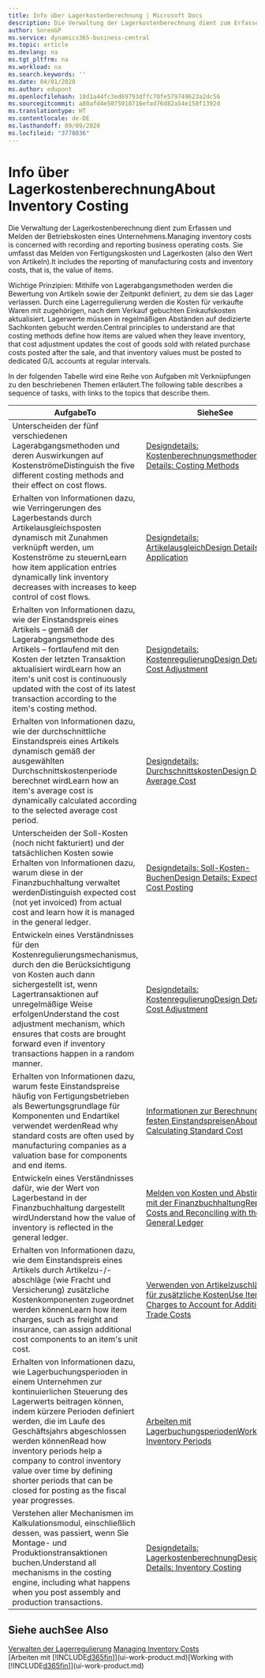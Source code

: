 ```yaml
---
title: Info über Lagerkostenberechnung | Microsoft Docs
description: Die Verwaltung der Lagerkostenberechnung dient zum Erfassen und Melden der Betriebskosten eines Unternehmens. Sie umfasst das Melden von Fertigungskosten und Lagerkosten (also den Wert von Artikeln).
author: SorenGP
ms.service: dynamics365-business-central
ms.topic: article
ms.devlang: na
ms.tgt_pltfrm: na
ms.workload: na
ms.search.keywords: ''
ms.date: 04/01/2020
ms.author: edupont
ms.openlocfilehash: 18d1a44fc3ed69793dffc70fe579749623a2dc56
ms.sourcegitcommit: a80afd4e5075018716efad76d82a54e158f1392d
ms.translationtype: HT
ms.contentlocale: de-DE
ms.lasthandoff: 09/09/2020
ms.locfileid: "3778036"
---
```

# <a name="about-inventory-costing"></a><span data-ttu-id="e7719-104">Info über Lagerkostenberechnung</span><span class="sxs-lookup"><span data-stu-id="e7719-104">About Inventory Costing</span></span>
<span data-ttu-id="e7719-105">Die Verwaltung der Lagerkostenberechnung dient zum Erfassen und Melden der Betriebskosten eines Unternehmens.</span><span class="sxs-lookup"><span data-stu-id="e7719-105">Managing inventory costs is concerned with recording and reporting business operating costs.</span></span> <span data-ttu-id="e7719-106">Sie umfasst das Melden von Fertigungskosten und Lagerkosten (also den Wert von Artikeln).</span><span class="sxs-lookup"><span data-stu-id="e7719-106">It includes the reporting of manufacturing costs and inventory costs, that is, the value of items.</span></span>  

 <span data-ttu-id="e7719-107">Wichtige Prinzipien: Mithilfe von Lagerabgangsmethoden werden die Bewertung von Artikeln sowie der Zeitpunkt definiert, zu dem sie das Lager verlassen. Durch eine Lagerregulierung werden die Kosten für verkaufte Waren mit zugehörigen, nach dem Verkauf gebuchten Einkaufskosten aktualisiert. Lagerwerte müssen in regelmäßigen Abständen auf dedizierte Sachkonten gebucht werden.</span><span class="sxs-lookup"><span data-stu-id="e7719-107">Central principles to understand are that costing methods define how items are valued when they leave inventory, that cost adjustment updates the cost of goods sold with related purchase costs posted after the sale, and that inventory values must be posted to dedicated G/L accounts at regular intervals.</span></span>  

 <span data-ttu-id="e7719-108">In der folgenden Tabelle wird eine Reihe von Aufgaben mit Verknüpfungen zu den beschriebenen Themen erläutert.</span><span class="sxs-lookup"><span data-stu-id="e7719-108">The following table describes a sequence of tasks, with links to the topics that describe them.</span></span>   

|<span data-ttu-id="e7719-109">**Aufgabe**</span><span class="sxs-lookup"><span data-stu-id="e7719-109">**To**</span></span>|<span data-ttu-id="e7719-110">**Siehe**</span><span class="sxs-lookup"><span data-stu-id="e7719-110">**See**</span></span>|  
|------------|-------------|  
|<span data-ttu-id="e7719-111">Unterscheiden der fünf verschiedenen Lagerabgangsmethoden und deren Auswirkungen auf Kostenströme</span><span class="sxs-lookup"><span data-stu-id="e7719-111">Distinguish the five different costing methods and their effect on cost flows.</span></span>|[<span data-ttu-id="e7719-112">Designdetails: Kostenberechnungsmethoden</span><span class="sxs-lookup"><span data-stu-id="e7719-112">Design Details: Costing Methods</span></span>](design-details-costing-methods.md)|  
|<span data-ttu-id="e7719-113">Erhalten von Informationen dazu, wie Verringerungen des Lagerbestands durch Artikelausgleichsposten dynamisch mit Zunahmen verknüpft werden, um Kostenströme zu steuern</span><span class="sxs-lookup"><span data-stu-id="e7719-113">Learn how item application entries dynamically link inventory decreases with increases to keep control of cost flows.</span></span>|[<span data-ttu-id="e7719-114">Designdetails: Artikelausgleich</span><span class="sxs-lookup"><span data-stu-id="e7719-114">Design Details: Item Application</span></span>](design-details-item-application.md)|  
|<span data-ttu-id="e7719-115">Erhalten von Informationen dazu, wie der Einstandspreis eines Artikels – gemäß der Lagerabgangsmethode des Artikels – fortlaufend mit den Kosten der letzten Transaktion aktualisiert wird</span><span class="sxs-lookup"><span data-stu-id="e7719-115">Learn how an item's unit cost is continuously updated with the cost of its latest transaction according to the item's costing method.</span></span>|[<span data-ttu-id="e7719-116">Designdetails: Kostenregulierung</span><span class="sxs-lookup"><span data-stu-id="e7719-116">Design Details: Cost Adjustment</span></span>](design-details-cost-adjustment.md)|  
|<span data-ttu-id="e7719-117">Erhalten von Informationen dazu, wie der durchschnittliche Einstandspreis eines Artikels dynamisch gemäß der ausgewählten Durchschnittskostenperiode berechnet wird</span><span class="sxs-lookup"><span data-stu-id="e7719-117">Learn how an item's average cost is dynamically calculated according to the selected average cost period.</span></span>|[<span data-ttu-id="e7719-118">Designdetails: Durchschnittskosten</span><span class="sxs-lookup"><span data-stu-id="e7719-118">Design Details: Average Cost</span></span>](design-details-average-cost.md)|  
|<span data-ttu-id="e7719-119">Unterscheiden der Soll-Kosten (noch nicht fakturiert) und der tatsächlichen Kosten sowie Erhalten von Informationen dazu, warum diese in der Finanzbuchhaltung verwaltet werden</span><span class="sxs-lookup"><span data-stu-id="e7719-119">Distinguish expected cost (not yet invoiced) from actual cost and learn how it is managed in the general ledger.</span></span>|[<span data-ttu-id="e7719-120">Designdetails: Soll-Kosten-Buchen</span><span class="sxs-lookup"><span data-stu-id="e7719-120">Design Details: Expected Cost Posting</span></span>](design-details-expected-cost-posting.md)|  
|<span data-ttu-id="e7719-121">Entwickeln eines Verständnisses für den Kostenregulierungsmechanismus, durch den die Berücksichtigung von Kosten auch dann sichergestellt ist, wenn Lagertransaktionen auf unregelmäßige Weise erfolgen</span><span class="sxs-lookup"><span data-stu-id="e7719-121">Understand the cost adjustment mechanism, which ensures that costs are brought forward even if inventory transactions happen in a random manner.</span></span>|[<span data-ttu-id="e7719-122">Designdetails: Kostenregulierung</span><span class="sxs-lookup"><span data-stu-id="e7719-122">Design Details: Cost Adjustment</span></span>](design-details-cost-adjustment.md)|  
|<span data-ttu-id="e7719-123">Erhalten von Informationen dazu, warum feste Einstandspreise häufig von Fertigungsbetrieben als Bewertungsgrundlage für Komponenten und Endartikel verwendet werden</span><span class="sxs-lookup"><span data-stu-id="e7719-123">Read why standard costs are often used by manufacturing companies as a valuation base for components and end items.</span></span>|[<span data-ttu-id="e7719-124">Informationen zur Berechnung von festen Einstandspreisen</span><span class="sxs-lookup"><span data-stu-id="e7719-124">About Calculating Standard Cost</span></span>](finance-about-calculating-standard-cost.md)|  
|<span data-ttu-id="e7719-125">Entwickeln eines Verständnisses dafür, wie der Wert von Lagerbestand in der Finanzbuchhaltung dargestellt wird</span><span class="sxs-lookup"><span data-stu-id="e7719-125">Understand how the value of inventory is reflected in the general ledger.</span></span>|[<span data-ttu-id="e7719-126">Melden von Kosten und Abstimmen mit der Finanzbuchhaltung</span><span class="sxs-lookup"><span data-stu-id="e7719-126">Reporting Costs and Reconciling with the General Ledger</span></span>](finance-report-costs-and-reconcile-with-the-general-ledger.md)|  
|<span data-ttu-id="e7719-127">Erhalten von Informationen dazu, wie dem Einstandspreis eines Artikels durch Artikelzu-/-abschläge (wie Fracht und Versicherung) zusätzliche Kostenkomponenten zugeordnet werden können</span><span class="sxs-lookup"><span data-stu-id="e7719-127">Learn how item charges, such as freight and insurance, can assign additional cost components to an item's unit cost.</span></span>|[<span data-ttu-id="e7719-128">Verwenden von Artikelzuschlägen für zusätzliche Kosten</span><span class="sxs-lookup"><span data-stu-id="e7719-128">Use Item Charges to Account for Additional Trade Costs</span></span>](payables-how-assign-item-charges.md)|  
|<span data-ttu-id="e7719-129">Erhalten von Informationen dazu, wie Lagerbuchungsperioden in einem Unternehmen zur kontinuierlichen Steuerung des Lagerwerts beitragen können, indem kürzere Perioden definiert werden, die im Laufe des Geschäftsjahrs abgeschlossen werden können</span><span class="sxs-lookup"><span data-stu-id="e7719-129">Read how inventory periods help a company to control inventory value over time by defining shorter periods that can be closed for posting as the fiscal year progresses.</span></span>|[<span data-ttu-id="e7719-130">Arbeiten mit Lagerbuchungsperioden</span><span class="sxs-lookup"><span data-stu-id="e7719-130">Work with Inventory Periods</span></span>](finance-how-to-work-with-inventory-periods.md)|  
|<span data-ttu-id="e7719-131">Verstehen aller Mechanismen im Kalkulationsmodul, einschließlich dessen, was passiert, wenn Sie Montage- und Produktionstransaktionen buchen.</span><span class="sxs-lookup"><span data-stu-id="e7719-131">Understand all mechanisms in the costing engine, including what happens when you post assembly and production transactions.</span></span>|[<span data-ttu-id="e7719-132">Designdetails: Lagerkostenberechnung</span><span class="sxs-lookup"><span data-stu-id="e7719-132">Design Details: Inventory Costing</span></span>](design-details-inventory-costing.md)|  

## <a name="see-also"></a><span data-ttu-id="e7719-133">Siehe auch</span><span class="sxs-lookup"><span data-stu-id="e7719-133">See Also</span></span>
<span data-ttu-id="e7719-134">[Verwalten der Lagerregulierung](finance-manage-inventory-costs.md)  </span><span class="sxs-lookup"><span data-stu-id="e7719-134">[Managing Inventory Costs](finance-manage-inventory-costs.md)  </span></span>  
<span data-ttu-id="e7719-135">[Arbeiten mit [!INCLUDE[d365fin](includes/d365fin_md.md)]](ui-work-product.md)</span><span class="sxs-lookup"><span data-stu-id="e7719-135">[Working with [!INCLUDE[d365fin](includes/d365fin_md.md)]](ui-work-product.md)</span></span>
